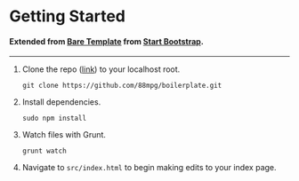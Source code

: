 <h1>Getting Started</h1>
<h4>Extended from <a href="//github.com/IronSummitMedia/startbootstrap/tree/gh-pages/templates/bare" target="_blank">Bare Template</a> from <a href="//startbootstrap.com" target="_blank">Start Bootstrap</a>.</h4>
<hr/>
<ol>
    <li>
        Clone the repo (<a href="//github.com/88mpg/boilerplate">link</a>) to your localhost root.
        <pre><code>git clone https://github.com/88mpg/boilerplate.git</code></pre>
    </li>
    <li>
        Install dependencies.
        <pre><code>sudo npm install</code></pre>
    </li>
    <li>
        Watch files with Grunt.
        <pre><code>grunt watch</code></pre>
    </li>
    <li>
        Navigate to <code>src/index.html</code> to begin making edits to your index page.
    </li>
</ol>